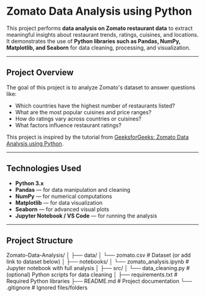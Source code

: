 # Zomato Data Analysis using Python

This project performs **data analysis on Zomato restaurant data** to extract meaningful insights about restaurant trends, ratings, cuisines, and locations.  
It demonstrates the use of **Python libraries such as Pandas, NumPy, Matplotlib, and Seaborn** for data cleaning, processing, and visualization.

---

## Project Overview

The goal of this project is to analyze Zomato's dataset to answer questions like:
- Which countries have the highest number of restaurants listed?
- What are the most popular cuisines and price ranges?
- How do ratings vary across countries or cuisines?
- What factors influence restaurant ratings?

This project is inspired by the tutorial from [GeeksforGeeks: Zomato Data Analysis using Python](https://www.geeksforgeeks.org/data-science/zomato-data-analysis-using-python/).

---

## Technologies Used

- **Python 3.x**
- **Pandas** — for data manipulation and cleaning  
- **NumPy** — for numerical computations  
- **Matplotlib** — for data visualization  
- **Seaborn** — for advanced visual plots  
- **Jupyter Notebook / VS Code** — for running the analysis

---

## Project Structure
Zomato-Data-Analysis/
│
├── data/
│ └── zomato.csv # Dataset (or add link to dataset below)
│
├── notebooks/
│ └── zomato_analysis.ipynb # Jupyter notebook with full analysis
│
├── src/
│ └── data_cleaning.py # (optional) Python scripts for data cleaning
│
├── requirements.txt # Required Python libraries
├── README.md # Project documentation
└── .gitignore # Ignored files/folders

